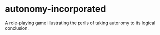 # autonomy-incorporated
A role-playing game illustrating the perils of taking autonomy to its logical conclusion.
